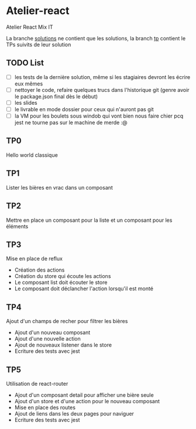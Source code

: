 # Atelier-react
Atelier React Mix IT

La branche [solutions](https://github.com/Zenika/atelier-react/tree/solutions) ne contient que les solutions,
la branch [tp](https://github.com/Zenika/atelier-react/tree/tp) contient le TPs suivits de leur solution

## TODO List
- [ ] les tests de la dernière solution, même si les stagiaires devront les écrire eux mêmes
- [ ] nettoyer le code, refaire quelques trucs dans l'historique git (genre avoir le package.json final dès le début)
- [ ] les slides
- [ ] le livrable en mode dossier pour ceux qui n'auront pas git
- [ ] la VM pour les boulets sous windob qui vont bien nous faire chier pcq jest ne tourne pas sur le machine de merde :@

## TP0
Hello world classique

## TP1
Lister les bières en vrac dans un composant

## TP2
Mettre en place un composant pour la liste et un composant pour les éléments

## TP3
Mise en place de reflux
- Création des actions
- Création du store qui écoute les actions
- Le composant list doit écouter le store
- Le composant doit déclancher l'action lorsqu'il est monté

## TP4
Ajout d'un champs de recher pour filtrer les bières
- Ajout d'un nouveau composant
- Ajout d'une nouvelle action
- Ajout de nouveaux listener dans le store
- Ecriture des tests avec jest

## TP5
Utilisation de react-router
- Ajout d'un composant detail pour afficher une bière seule
- Ajout d'un store et d'une action pour le nouveau composant
- Mise en place des routes
- Ajout de liens dans les deux pages pour naviguer
- Ecriture des tests avec jest